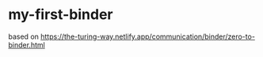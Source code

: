 # my-first-binder
based on https://the-turing-way.netlify.app/communication/binder/zero-to-binder.html
